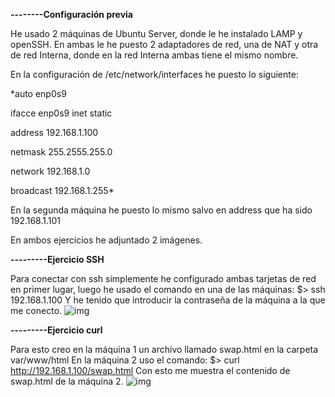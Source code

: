 **--------Configuración previa**

He usado 2 máquinas de Ubuntu Server, donde le he instalado LAMP y openSSH.
En ambas le he puesto 2 adaptadores de red, una de NAT y otra de red Interna, donde en la red Interna ambas tiene el mismo nombre.

En la configuración de /etc/network/interfaces he puesto lo siguiente:

*auto enp0s9

ifacce enp0s9 inet static

address 192.168.1.100

netmask 255.2555.255.0

network 192.168.1.0

broadcast 192.168.1.255*


En la segunda máquina he puesto lo mismo salvo en address que ha sido 192.168.1.101



En ambos ejercicios he adjuntado 2 imágenes.

**---------Ejercicio SSH**

Para conectar con ssh simplemente he configurado ambas tarjetas de red en primer lugar, luego he usado el comando en una de las máquinas:
$> ssh 192.168.1.100
Y he tenido que introducir la contraseña de la máquina a la que me conecto.
![img](https://i.imgur.com/HzhYpVK.png)

**---------Ejercicio curl**

Para esto creo en la máquina 1 un archivo llamado swap.html en la carpeta var/www/html
En la máquina 2 uso el comando: 
$> curl http://192.168.1.100/swap.html
Con esto me muestra el contenido de swap.html de la máquina 2.
![img](https://i.imgur.com/qRZeahH.png)

